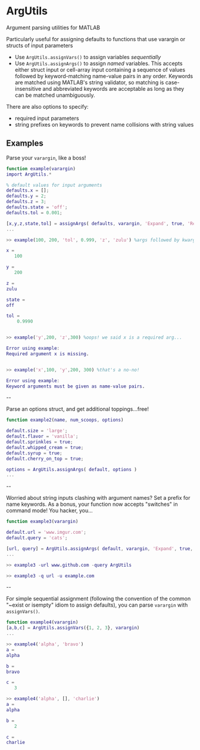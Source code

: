 ArgUtils
========

Argument parsing utilities for MATLAB

Particularly useful for assigning defaults to functions that use varargin or structs of input parameters
- Use `ArgUtils.assignVars()` to assign variables _sequentially_
- Use `ArgUtils.assignArgs()` to assign _named_ variables. This accepts either struct input or cell-array input containing a sequence of values followed by keyword-matching name-value pairs in any order. Keywords are matched using MATLAB's string validator, so matching is case-insensitive and abbreviated keywords are acceptable as long as they can be matched unambiguously.

There are also options to specify:
- required input parameters
- string prefixes on keywords to prevent name collisions with string values

Examples
--------
Parse your `varargin`, like a boss!
```matlab
function example(varargin)
import ArgUtils.*

% default values for input arguments
defaults.x = [];
defaults.y = 2;
defaults.z = 3;
defaults.state = 'off';
defaults.tol = 0.001;

[x,y,z,state,tol] = assignArgs( defaults, varargin, 'Expand', true, 'Required', {'x'} )
...
```
```matlab
>> example(100, 200, 'tol', 0.999, 'z', 'zulu') %args followed by kwargs, python-style!

x =
   100

y =
   200

z =
zulu

state =
off

tol =
    0.9990


>> example('y',200, 'z',300) %oops! we said x is a required arg...

Error using example: 
Required argument x is missing.


>> example('x',100, 'y',200, 300) %that's a no-no!

Error using example:
Keyword arguments must be given as name-value pairs.
```
--

Parse an options struct, and get additional toppings...free!
```matlab
function example2(name, num_scoops, options)

default.size = 'large';
default.flavor = 'vanilla';
default.sprinkles = true;
default.whipped_cream = true;
default.syrup = true;
default.cherry_on_top = true;

options = ArgUtils.assignArgs( default, options )
...
```
--

Worried about string inputs clashing with argument names? Set a prefix for name keywords.
As a bonus, your function now accepts "switches" in command mode! You hacker, you...
```matlab
function example3(varargin)

default.url = 'www.imgur.com';
default.query = 'cats';

[url, query] = ArgUtils.assignArgs( default, varargin, 'Expand', true, 'Prefix', '-' );
...
```
```matlab
>> example3 -url www.github.com -query ArgUtils
```
```matlab
>> example3 -q url -u example.com
```

--

For simple sequential assignment (following the convention of the common "~exist or isempty" idiom to assign defaults), you can parse `varargin` with `assignVars()`.
```matlab
function example4(varargin)
[a,b,c] = ArgUtils.assignVars({1, 2, 3}, varargin)
...
```
```matlab
>> example4('alpha', 'bravo')
a =
alpha

b =
bravo

c =
   3

>> example4('alpha', [], 'charlie')
a =
alpha

b =
   2

c =
charlie
```
